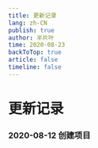 ```yaml
---
title: 更新记录
lang: zh-CN
publish: true
author: 半片叶
time: 2020-08-23
backToTop: true
article: false
timeline: false
---
```


# 更新记录

### 2020-08-12  创建项目
